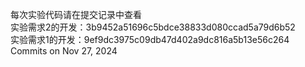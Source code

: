 每次实验代码请在提交记录中查看<br />
实验需求2的开发：3b9452a51696c5bdce38833d080ccad5a79d6b52<br />
实验需求1的开发：9ef9dc3975c09db47d402a9dc816a5b13e56c264 Commits on Nov 27, 2024
